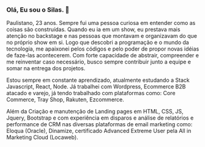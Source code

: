 ### Olá, Eu sou o Silas. 👋

<!--
**silassbs/silassbs** is a ✨ _special_ ✨ repository because its `README.md` (this file) appears on your GitHub profile.

Here are some ideas to get you started:

- 🔭 I’m currently working on ...
- 🌱 I’m currently learning ...
- 👯 I’m looking to collaborate on ...
- 🤔 I’m looking for help with ...
- 💬 Ask me about ...
- 📫 How to reach me: ...
- 😄 Pronouns: ...
- ⚡ Fun fact: ...
-->

Paulistano, 23 anos. Sempre fui uma pessoa curiosa em entender como as coisas são construídas. Quando eu ia em um show, eu prestava mais atenção no backstage e nas pessoas que montavam e organizavam do que no próprio show em si. Logo que descobri a programação e o mundo da tecnologia, me apaixonei pelos códigos e pelo poder de propor novas idéias de faze-las acontecerem. Com forte capacidade de abstrair, compreender e me reinventar caso necessário, busco sempre contribuir junto a equipe e somar na entrega dos projetos.

Estou sempre em constante aprendizado, atualmente estudando a Stack Javascript, React, Node. Já trabalhei com Wordpress, Ecommerce B2B atacado e varejo,
já tendo trabalhado com plataformas como: Core Commerce, Tray Shop, Rakuten, Ezcommerce.

Além da Criação e manutenção de Landing pages em HTML, CSS, JS, Jquery, Bootstrap e com experiência em disparos e análise de relatórios e performance de CRM nas diversas plataformas de email marketing como: Eloqua (Oracle), Dinamize, certificado Advanced Extreme User pela All in Marketing Cloud (Locaweb). 
